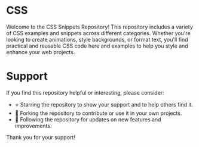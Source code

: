 # CSS
Welcome to the CSS Snippets Repository! This repository includes a variety of CSS examples and snippets across different categories. Whether you're looking to create animations, style backgrounds, or format text, you'll find practical and reusable CSS code here and examples to help you style and enhance your web projects.

# Support
If you find this repository helpful or interesting, please consider:

- ⭐ Starring the repository to show your support and to help others find it.
- 🍴 Forking the repository to contribute or use it in your own projects.
- 💬 Following the repository for updates on new features and improvements.

Thank you for your support!
